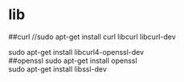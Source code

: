 # lib
##curl
//sudo apt-get install curl  libcurl libcurl-dev  

sudo apt-get install libcurl4-openssl-dev  
##openssl
sudo apt-get install openssl   
sudo apt-get install libssl-dev  


